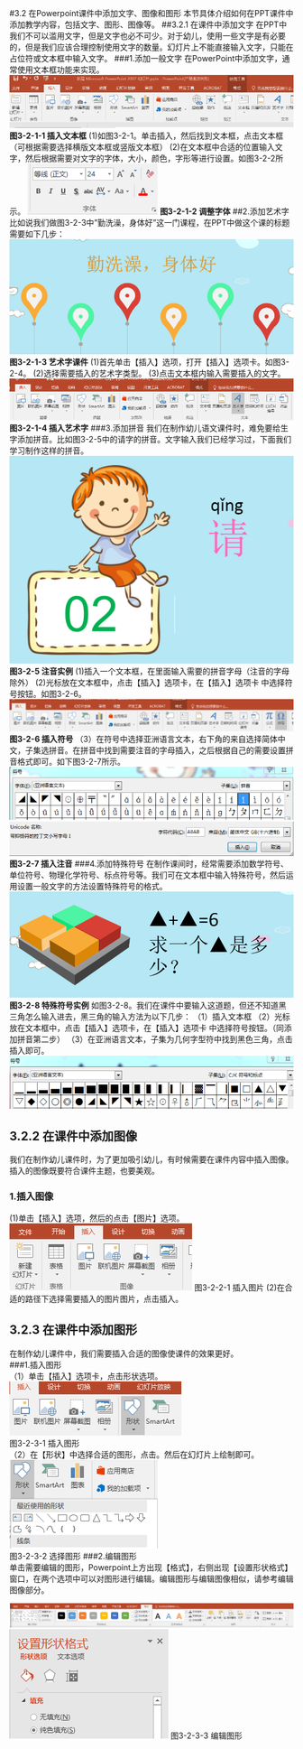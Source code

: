 #3.2 在Powerpoint课件中添加文字、图像和图形
本节具体介绍如何在PPT课件中添加教学内容，包括文字、图形、图像等。
##3.2.1  在课件中添加文字
在PPT中我们不可以滥用文字，但是文字也必不可少。对于幼儿，使用一些文字是有必要的，但是我们应该合理控制使用文字的数量。幻灯片上不能直接输入文字，只能在占位符或文本框中输入文字。
###1.添加一般文字
在PowerPoint中添加文字，通常使用文本框功能来实现。
![](/assets/3-2-1.png)
**图3-2-1-1 插入文本框**
(1)如图3-2-1。单击插入，然后找到文本框，点击文本框（可根据需要选择横版文本框或竖版文本框）
(2)在文本框中合适的位置输入文字，然后根据需要对文字的字体，大小，颜色，字形等进行设置。如图3-2-2所示。
![](/assets/3-2-2.png)
**图3-2-1-2 调整字体**
##2.添加艺术字                                      
比如说我们做图3-2-3中”勤洗澡，身体好”这一门课程，在PPT中做这个课的标题需要如下几步：
![](/assets/3-2-3.png)
**图3-2-1-3 艺术字课件**
(1)首先单击【插入】选项，打开【插入】选项卡。如图3-2-4。
(2)选择需要插入的艺术字类型。
(3)点击文本框内输入需要插入的文字。
![](/assets/3-2-4.png)
**图3-2-1-4   插入艺术字**
###3.添加拼音
我们在制作幼儿语文课件时，难免要给生字添加拼音。比如图3-2-5中的请字的拼音。文字输入我们已经学习过，下面我们学习制作这样的拼音。
![](/assets/3-2-5.png)
**图3-2-5 注音实例**
(1)插入一个文本框，在里面输入需要的拼音字母（注音的字母除外）
(2)光标放在文本框中，点击【插入】选项卡，在【插入】选项卡
中选择符号按钮。如图3-2-6。
![](/assets/3-2-6.png)
**图3-2-6  插入符号**
（3）在符号中选择亚洲语言文本，右下角的来自选择简体中文，子集选拼音。在拼音中找到需要注音的字母插入，之后根据自己的需要设置拼音格式即可。如下图3-2-7所示。
![](/assets/3-2-7.png)
![](/assets/3-2-8.png)
**图3-2-7  插入注音**
###4.添加特殊符号
在制作课间时，经常需要添加数学符号、单位符号、物理化学符号、标点符号等。我们可在文本框中输入特殊符号，然后运用设置一般文字的方法设置特殊符号的格式。
![](/assets/3-2-9.png)
**图3-2-8  特殊符号实例**
如图3-2-8。我们在课件中要输入这道题，但还不知道黑三角怎么输入进去，黑三角的输入方法为以下几步：
（1）插入文本框
（2）光标放在文本框中，点击【插入】选项卡，在【插入】选项卡
中选择符号按钮。（同添加拼音第二步）
（3）在亚洲语言文本，子集为几何字型符中找到黑色三角，点击插入即可。
![](/assets/3-2-10.png)
## 3.2.2  在课件中添加图像
我们在制作幼儿课件时，为了更加吸引幼儿，有时候需要在课件内容中插入图像。插入的图像既要符合课件主题，也要美观。
### 1.插入图像
\(1\)单击【插入】选项，然后的点击【图片】选项。
![](/assets/3-2-11.png)
 图3-2-2-1 插入图片
(2)在合适的路径下选择需要插入的图片图片，点击插入。
## 3.2.3  在课件中添加图形
在制作幼儿课件中，我们需要插入合适的图像使课件的效果更好。  
###1.插入图形  
（1）单击【插入】选项卡，点击形状选项。
![](/assets/3-2-20.png)  
 图3-2-3-1 插入图形  
（2）在【形状】中选择合适的图形，点击。然后在幻灯片上绘制即可。
![](/assets/3-2-21.png)  
图3-2-3-2 选择图形
###2.编辑图形  
单击需要编辑的图形，Powerpoint上方出现【格式】，右侧出现【设置形状格式】窗口，在两个选项中可以对图形进行编辑。编辑图形与编辑图像相似，请参考编辑图像部分。

![](/assets/3-2-22.png)![](/assets/3-2-23.png)
图3-2-3-3 编辑图形
